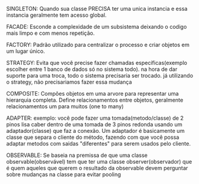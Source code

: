 SINGLETON:
Quando sua classe PRECISA ter uma unica instancia e essa instancia geralmente tem acesso global.

FACADE:
Esconde a complexidade de um subsistema deixando o codigo mais limpo e com menos repetição.

FACTORY:
Padrão utilizado para centralizar o processo e criar objetos em um lugar único.

STRATEGY:
Evita que você precise fazer chamadas específicas(exemplo escolher entre 1 banco de dados só no sistema todo). na hora de dar suporte para uma troca, todo o sistema precisaria ser trocado. já utilizando o strategy, não precisariamos fazer essa mudança

COMPOSITE:
Compões objetos em uma arvore para representar uma hierarquia completa.
Define relacionamentos entre objetos, geralmente relacionamentos um para muitos (one to many)

ADAPTER:
exemplo:
você pode fazer uma tomada(metodo/classe) de 2 pinos lisa caber dentro de uma tomada de 3 pinos redonda usando um adaptador(classe) que faz a conexão.
Um adaptador é basicamente um classe que separa o cliente do método, fazendo com que você possa adaptar metodos com saidas "diferentes" para serem usados pelo cliente.

OBSERVABLE:
Se baseia na premissa de que uma classe observable(observável) tem que ter uma classe observer(observador) que é quem aqueles que querem o resultado da observable devem perguntar sobre mudanças na classe para evitar pooling

